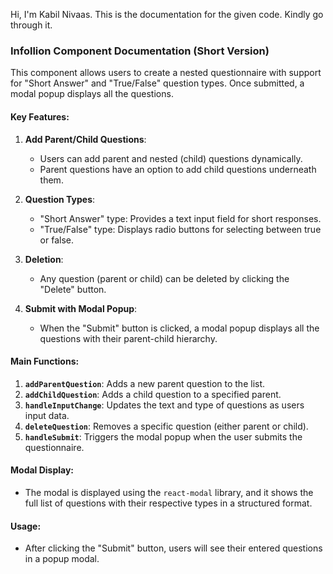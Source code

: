 Hi, I'm Kabil Nivaas. This is the documentation for the given code. Kindly go through it.
### Infollion Component Documentation (Short Version)

This component allows users to create a nested questionnaire with support for "Short Answer" and "True/False" question types. Once submitted, a modal popup displays all the questions.

#### Key Features:
1. **Add Parent/Child Questions**:
   - Users can add parent and nested (child) questions dynamically.
   - Parent questions have an option to add child questions underneath them.

2. **Question Types**:
   - "Short Answer" type: Provides a text input field for short responses.
   - "True/False" type: Displays radio buttons for selecting between true or false.

3. **Deletion**:
   - Any question (parent or child) can be deleted by clicking the "Delete" button.

4. **Submit with Modal Popup**:
   - When the "Submit" button is clicked, a modal popup displays all the questions with their parent-child hierarchy.

#### Main Functions:
1. **`addParentQuestion`**: Adds a new parent question to the list.
2. **`addChildQuestion`**: Adds a child question to a specified parent.
3. **`handleInputChange`**: Updates the text and type of questions as users input data.
4. **`deleteQuestion`**: Removes a specific question (either parent or child).
5. **`handleSubmit`**: Triggers the modal popup when the user submits the questionnaire.

#### Modal Display:
- The modal is displayed using the `react-modal` library, and it shows the full list of questions with their respective types in a structured format.

#### Usage:
- After clicking the "Submit" button, users will see their entered questions in a popup modal.
